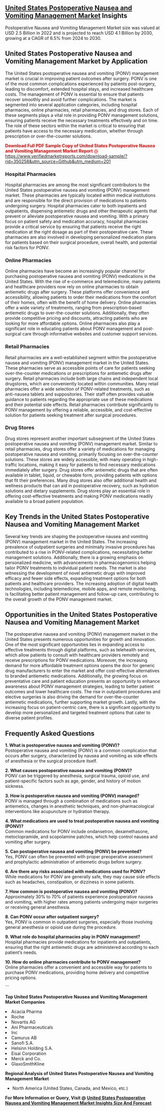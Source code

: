 <h2><a href="https://www.verifiedmarketreports.com/download-sample/?rid=350258&amp;utm_source=Github&amp;utm_medium=201" target="_blank">United States Postoperative Nausea and Vomiting Management Market</a> Insights</h2><p>Postoperative Nausea and Vomiting Management Market size was valued at USD 2.5 Billion in 2022 and is projected to reach USD 4.1 Billion by 2030, growing at a CAGR of 6.5% from 2024 to 2030.</p><p><h2>United States Postoperative Nausea and Vomiting Management Market by Application</h2><p>The United States postoperative nausea and vomiting (PONV) management market is crucial in improving patient outcomes after surgery. PONV is one of the most common complications experienced by patients post-surgery, leading to discomfort, extended hospital stays, and increased healthcare costs. The management of PONV is essential to ensure that patients recover smoothly and avoid further complications. The market is segmented into several application categories, including hospital pharmacies, online pharmacies, retail pharmacies, and drug stores. Each of these segments plays a vital role in providing PONV management solutions, ensuring patients receive the necessary treatments effectively and on time. The role of these sectors within the market is critical to ensuring that patients have access to the necessary medication, whether through prescription or over-the-counter solutions.<p><span class=""><span style="color: #ff0000;"><strong>Download Full PDF Sample Copy of United States Postoperative Nausea and Vomiting Management Market Report</strong> @ </span><a href="https://www.verifiedmarketreports.com/download-sample/?rid=350258&amp;utm_source=Github&amp;utm_medium=201" target="_blank">https://www.verifiedmarketreports.com/download-sample/?rid=350258&amp;utm_source=Github&amp;utm_medium=201</a></span></p><h3>Hospital Pharmacies</h3><p>Hospital pharmacies are among the most significant contributors to the United States postoperative nausea and vomiting (PONV) management market. These pharmacies are typically located within medical institutions and are responsible for the direct provision of medications to patients undergoing surgery. Hospital pharmacies cater to both inpatients and outpatients, dispensing antiemetic drugs and other therapeutic agents that prevent or alleviate postoperative nausea and vomiting. With a primary focus on patient safety and medication accuracy, hospital pharmacies provide a critical service by ensuring that patients receive the right medication at the right dosage as part of their postoperative care. These pharmacies are also involved in developing personalized medication plans for patients based on their surgical procedure, overall health, and potential risk factors for PONV.<h3>Online Pharmacies</h3><p>Online pharmacies have become an increasingly popular channel for purchasing postoperative nausea and vomiting (PONV) medications in the United States. With the rise of e-commerce and telemedicine, many patients and healthcare providers now rely on online pharmacies to obtain antiemetic drugs after surgery. These platforms offer convenience and accessibility, allowing patients to order their medications from the comfort of their homes, often with the benefit of home delivery. Online pharmacies offer a wide variety of treatments, ranging from prescription-based antiemetic drugs to over-the-counter solutions. Additionally, they often provide competitive pricing and discounts, attracting patients who are looking for more affordable options. Online pharmacies also play a significant role in educating patients about PONV management and post-surgical care through informative websites and customer support services.<h3>Retail Pharmacies</h3><p>Retail pharmacies are a well-established segment within the postoperative nausea and vomiting (PONV) management market in the United States. These pharmacies serve as accessible points of care for patients seeking over-the-counter medications or prescriptions for antiemetic drugs after surgery. Retail pharmacies include both large chains and independent local drugstores, which are conveniently located within communities. Many retail pharmacies offer a wide selection of PONV-related treatments, such as anti-nausea tablets and suppositories. Their staff often provides valuable guidance to patients regarding the appropriate use of these medications and their potential side effects. Retail pharmacies contribute significantly to PONV management by offering a reliable, accessible, and cost-effective solution for patients seeking treatment after surgical procedures.<h3>Drug Stores</h3><p>Drug stores represent another important subsegment of the United States postoperative nausea and vomiting (PONV) management market. Similar to retail pharmacies, drug stores offer a variety of medications for managing postoperative nausea and vomiting, primarily focusing on over-the-counter solutions. These stores are widely accessible, with many operating in high-traffic locations, making it easy for patients to find necessary medications immediately after surgery. Drug stores offer antiemetic drugs that are often available in tablet, liquid, or chewable form, providing patients with options that fit their preferences. Many drug stores also offer additional health and wellness products that can aid in postoperative recovery, such as hydration solutions and dietary supplements. Drug stores play an essential role in offering cost-effective treatments and making PONV medications readily available to a broad patient population.<h2>Key Trends in the United States Postoperative Nausea and Vomiting Management Market</h2><p>Several key trends are shaping the postoperative nausea and vomiting (PONV) management market in the United States. The increasing prevalence of outpatient surgeries and minimally invasive procedures has contributed to a rise in PONV-related complications, necessitating better management solutions. Additionally, there is a growing emphasis on personalized medicine, with advancements in pharmacogenomics helping tailor PONV treatments to individual patient needs. The market is also witnessing the development of novel antiemetic drugs with improved efficacy and fewer side effects, expanding treatment options for both patients and healthcare providers. The increasing adoption of digital health technologies, including telemedicine, mobile apps, and remote monitoring, is facilitating better patient management and follow-up care, contributing to the overall growth of the PONV management market.<h2>Opportunities in the United States Postoperative Nausea and Vomiting Management Market</h2><p>The postoperative nausea and vomiting (PONV) management market in the United States presents numerous opportunities for growth and innovation. One of the most significant opportunities lies in expanding access to effective treatments through digital platforms, such as telehealth services, which allow patients to consult with healthcare providers remotely and receive prescriptions for PONV medications. Moreover, the increasing demand for more affordable treatment options opens the door for generic drug manufacturers to enter the market and offer cost-effective alternatives to branded antiemetic medications. Additionally, the growing focus on preventative care and patient education presents an opportunity to enhance awareness about PONV management strategies, leading to better patient outcomes and lower healthcare costs. The rise in outpatient procedures and elective surgeries is also driving the demand for over-the-counter antiemetic medications, further supporting market growth. Lastly, with the increasing focus on patient-centric care, there is a significant opportunity to develop more personalized and targeted treatment options that cater to diverse patient profiles.<h2>Frequently Asked Questions</h2><p><strong>1. What is postoperative nausea and vomiting (PONV)?</strong><br>Postoperative nausea and vomiting (PONV) is a common complication that occurs after surgery, characterized by nausea and vomiting as side effects of anesthesia or the surgical procedure itself.</p><p><strong>2. What causes postoperative nausea and vomiting (PONV)?</strong><br>PONV can be triggered by anesthesia, surgical trauma, opioid use, and patient-specific factors such as age, gender, and history of motion sickness.</p><p><strong>3. How is postoperative nausea and vomiting (PONV) managed?</strong><br>PONV is managed through a combination of medications such as antiemetics, changes in anesthetic techniques, and non-pharmacological interventions like acupuncture or hydration therapy.</p><p><strong>4. What medications are used to treat postoperative nausea and vomiting (PONV)?</strong><br>Common medications for PONV include ondansetron, dexamethasone, metoclopramide, and scopolamine patches, which help control nausea and vomiting after surgery.</p><p><strong>5. Can postoperative nausea and vomiting (PONV) be prevented?</strong><br>Yes, PONV can often be prevented with proper preoperative assessment and prophylactic administration of antiemetic drugs before surgery.</p><p><strong>6. Are there any risks associated with medications used for PONV? </strong><br>While medications for PONV are generally safe, they may cause side effects such as headaches, constipation, or dizziness in some patients.</p><p><strong>7. How common is postoperative nausea and vomiting (PONV)?</strong><br>Approximately 30% to 70% of patients experience postoperative nausea and vomiting, with higher rates among patients undergoing major surgeries or receiving general anesthesia.</p><p><strong>8. Can PONV occur after outpatient surgery? </strong><br>Yes, PONV is common in outpatient surgeries, especially those involving general anesthesia or opioid use during the procedure.</p><p><strong>9. What role do hospital pharmacies play in PONV management?</strong><br>Hospital pharmacies provide medications for inpatients and outpatients, ensuring that the right antiemetic drugs are administered according to each patient’s needs.</p><p><strong>10. How do online pharmacies contribute to PONV management?</strong><br>Online pharmacies offer a convenient and accessible way for patients to purchase PONV medications, providing home delivery and competitive pricing options.</p>```</p><p><strong>Top United States Postoperative Nausea and Vomiting Management Market Companies</strong></p><div data-test-id=""><p><li>Acacia Pharma</li><li> Roche</li><li> Novartis AG</li><li> Ani Pharmaceuticals</li><li> Inc</li><li> Camurus AB</li><li> Sanofi S.A.</li><li> Helsinn Holding S.A.</li><li> Eisai Corporation</li><li> Merck and Co.</li><li> GlaxoSmithKline</li></p><div><strong>Regional Analysis of&nbsp;United States Postoperative Nausea and Vomiting Management Market</strong></div><ul><li dir="ltr"><p dir="ltr">North America&nbsp;(United States, Canada, and Mexico, etc.)</p></li></ul><p><strong>For More Information or Query, Visit @&nbsp;</strong><strong><a href="https://www.verifiedmarketreports.com/product/postoperative-nausea-and-vomiting-management-market/?utm_source=Github&amp;utm_medium=201" target="_blank">United States Postoperative Nausea and Vomiting Management Market Insights Size And Forecast</a></strong></p></div>
